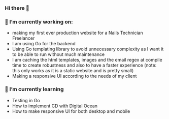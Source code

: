 ### Hi there 👋

### 🔭 I’m currently working on:
  - making my first ever production website for a Nails Technician Freelancer
  - I am using Go for the backend
  - Using Go templating library to avoid unnecessary complexity as I want it to be able to run without much maintenance
  - I am caching the html templates, images and the email regex at compile time to create robustness and also to have a faster experience (note: this only works as it is a static website and is pretty small)
  - Making a responsive UI according to the needs of my client
### 🌱 I’m currently learning
  - Testing in Go
  - How to implement CD with Digital Ocean
  - How to make responsive UI for both desktop and mobile
